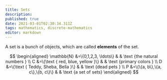 ```yaml
---
title: Sets
description: 
published: true
date: 2021-03-01T02:30:34.311Z
tags: mathematics, discrete-mathematics
editor: markdown
---
```


A set is a bunch of objects, which are called **elements** of the set. 


$$
\begin{aligned}
\mathbb{N} &=\{0,1,2,3, \ldots\} & & \text {the natural numbers } \\
C &=\{\text { red, blue, yellow }\} & & \text {primary colors } \\
D &=\{\text { Teddy, Sheba, Bella }\} & & \text {dead pets } \\ 
P &=\{\{a, b\},\{a, c\},\{b, c\}\} & & \text {a set of sets}
\end{aligned}
$$

